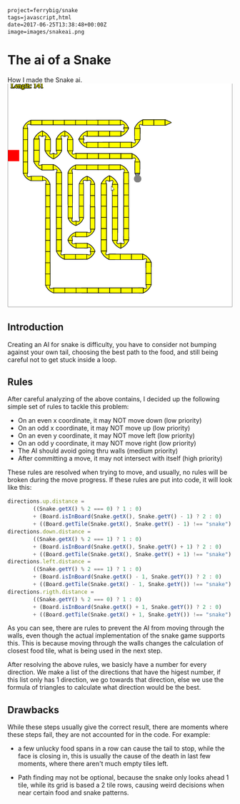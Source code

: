 ```blogoptions
project=ferrybig/snake
tags=javascript,html
date=2017-06-25T13:38:48+00:00Z
image=images/snakeai.png
```

# The ai of a Snake

How I made the Snake ai.
[![enter image description here][1]][1]

## Introduction

Creating an AI for snake is difficulty, you have to consider not bumping
against your own tail, choosing the best path to the food, and still being
careful not to get stuck inside a loop.

## Rules

After careful analyzing of the above contains, I decided up the following
simple set of rules to tackle this problem:

*   On an even x coordinate, it may NOT move down (low priority)
*   On an odd x coordinate, it may NOT move up (low priority)
*   On an even y coordinate, it may NOT move left (low priority)
*   On an odd y coordinate, it may NOT move right (low priority)
*   The AI should avoid going thru walls (medium priority)
*   After committing a move, it may not intersect with itself (high priority)

These rules are resolved when trying to move, and usually, no rules will be
broken during the move progress. If these rules are put into code, it will look
like this:

```javascript
directions.up.distance =
        ((Snake.getX() % 2 === 0) ? 1 : 0)
        + (Board.isInBoard(Snake.getX(), Snake.getY() - 1) ? 2 : 0)
        + ((Board.getTile(Snake.getX(), Snake.getY() - 1) !== "snake") ? 4 : 0);
directions.down.distance =
        ((Snake.getX() % 2 === 1) ? 1 : 0)
        + (Board.isInBoard(Snake.getX(), Snake.getY() + 1) ? 2 : 0)
        + ((Board.getTile(Snake.getX(), Snake.getY() + 1) !== "snake") ? 4 : 0);
directions.left.distance =
        ((Snake.getY() % 2 === 1) ? 1 : 0)
        + (Board.isInBoard(Snake.getX() - 1, Snake.getY()) ? 2 : 0)
        + ((Board.getTile(Snake.getX() - 1, Snake.getY()) !== "snake") ? 4 : 0);
directions.rigth.distance =
        ((Snake.getY() % 2 === 0) ? 1 : 0)
        + (Board.isInBoard(Snake.getX() + 1, Snake.getY()) ? 2 : 0)
        + ((Board.getTile(Snake.getX() + 1, Snake.getY()) !== "snake") ? 4 : 0);
```

As you can see, there are rules to prevent the AI from moving through the
walls, even though the actual implementation of the snake game supports this.
This is because moving through the walls changes the calculation of closest
food tile, what is being used in the next step.

After resolving the above rules, we basicly have a number for every direction.
We make a list of the directions that have the higest number, if this list only
has 1 direction, we go towards that direction, else we use the formula of
triangles to calculate what direction would be the best. 

## Drawbacks

While these steps usually give the correct result, there are moments where
these steps fail, they are not accounted for in the code. For example:

*   a few unlucky food spans in a row can cause the tail to stop, while the face
    is closing in, this is usually the cause of the death in last few moments,
    where there aren't much empty tiles left.

*   Path finding may not be optional, because the snake only looks ahead 1 tile,
    while its grid is based a 2 tile rows, causing weird decisions when near
    certain food and snake patterns.

[1]: images/snakeai.png
